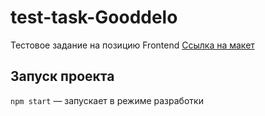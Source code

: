 # test-task-Gooddelo

Тестовое задание на позицию Frontend
[Ссылка на макет](https://www.figma.com/design/2ZN3BIJGaLjKomcIRIlIy0/Dushnila?node-id=780-12&node-type=frame&t=VBrlyGNLXxPfAQDN-0)

## Запуск проекта

`npm start` — запускает в режиме разработки
